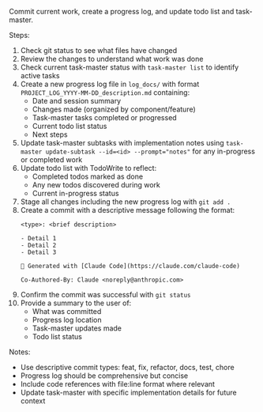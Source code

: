 Commit current work, create a progress log, and update todo list and task-master.

Steps:

1. Check git status to see what files have changed
2. Review the changes to understand what work was done
3. Check current task-master status with `task-master list` to identify active tasks
4. Create a new progress log file in `log_docs/` with format `PROJECT_LOG_YYYY-MM-DD_description.md` containing:
   - Date and session summary
   - Changes made (organized by component/feature)
   - Task-master tasks completed or progressed
   - Current todo list status
   - Next steps
5. Update task-master subtasks with implementation notes using `task-master update-subtask --id=<id> --prompt="notes"` for any in-progress or completed work
6. Update todo list with TodoWrite to reflect:
   - Completed todos marked as done
   - Any new todos discovered during work
   - Current in-progress status
7. Stage all changes including the new progress log with `git add .`
8. Create a commit with a descriptive message following the format:
   ```
   <type>: <brief description>

   - Detail 1
   - Detail 2
   - Detail 3

   🤖 Generated with [Claude Code](https://claude.com/claude-code)

   Co-Authored-By: Claude <noreply@anthropic.com>
   ```
9. Confirm the commit was successful with `git status`
10. Provide a summary to the user of:
    - What was committed
    - Progress log location
    - Task-master updates made
    - Todo list status

Notes:
- Use descriptive commit types: feat, fix, refactor, docs, test, chore
- Progress log should be comprehensive but concise
- Include code references with file:line format where relevant
- Update task-master with specific implementation details for future context
